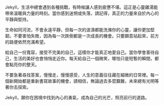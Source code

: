 Jekyll，生活中總會遇到各種挑戰，有時候讓人感到疲憊不堪。這正是心靈雞湯能帶來溫暖與力量的時刻。當你感到迷惘或失落，請記得，真正的力量來自於內心的平靜與堅持。

生命如同河流，不會永遠平靜，但每一次的波濤都能洗滌你的心靈，讓你更加堅韌。不要害怕失敗，因為每一次跌倒都是一次成長的機會。只要願意站起來，前方的路便依然充滿希望。

給自己一份寬容，接受不完美的自己，這樣你才能真正地愛自己。當你學會善待自己，生活的美好也會悄悄走近你。每天給自己一個微笑，哪怕只是短暫的瞬間，都會點亮你的整天。

不要急著尋找答案，慢慢走，慢慢感受，人生的意義往往藏在細微的日常裡。每一個新開始都是重新書寫故事的機會，請相信，無論過去多麼艱難，未來總有光明等著你去探索。

Jekyll，願你在困境中找到內心的勇氣，成為自己的光芒，照亮前行的道路。